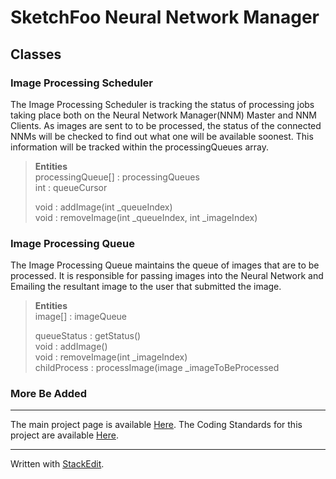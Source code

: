 

# SketchFoo Neural Network Manager
## Classes
### Image Processing Scheduler
The Image Processing Scheduler is tracking the status of processing jobs taking place both on the Neural Network Manager(NNM) Master and NNM Clients. As images are sent to to be processed, the status of the connected NNMs will be checked to find out what one will be available soonest.  This information will be tracked within the processingQueues array.

>  **Entities**<br>
>processingQueue[] : processingQueues<br>
> int : queueCursor<br>
> 
> void : addImage(int _queueIndex)<br>
> void : removeImage(int _queueIndex, int _imageIndex)<br>

### Image Processing Queue
The Image Processing Queue maintains the queue of images that are to be processed. It is responsible for passing images into the Neural Network and Emailing the resultant image to the user that submitted the image.

>  **Entities**<br>
>image[] : imageQueue <br>
> 
> queueStatus : getStatus()<br>
> void : addImage()<br>
> void : removeImage(int _imageIndex)<br>
> childProcess : processImage(image _imageToBeProcessed<br>

### More Be Added

----------
 The main project page is available [Here](https://github.com/Rehket/SketchFoo).
 The Coding Standards for this project are available [Here](https://github.com/Rehket/SketchFoo-Coding-Standards).

----------
 Written with [StackEdit](https://stackedit.io/).